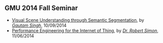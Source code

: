 ## GMU 2014 Fall Seminar

- [Visual Scene Understanding through Semantic Segmentation](./file/Singh_Visual-Scene-Understanding-through-Semantic-Segmentation.md), by *[Gautam Singh](http://cs.gmu.edu/~gsinghc/)*, 10/09/2014
- [Performance Engineering for the Internet of Thing](./file/GMU-2014-Fall/simon-iot.md), by *[Dr. Robert Simon]()*, 11/06/2014
